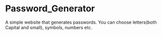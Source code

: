 # Password_Generator
A simple website that generates passwords.
You can choose letters(both Capital and small), symbols, numbers  etc.
